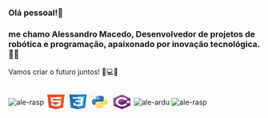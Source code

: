 ### Olá pessoal!👋 
### me chamo Alessandro Macedo, Desenvolvedor de projetos de robótica e programação, apaixonado por inovação tecnológica. 🚀💡
Vamos criar o futuro juntos! 🤖💻✨ 


<div style="display: inline_block"><br>
  
  <img align="center" alt="ale-rasp"  height="35" width="30" src="https://github.com/AlessandroMacedo/AlessandroMacedo/assets/49279712/0b71b76f-4794-4bf5-806b-0d03064eb6c4">
  
  <img align="center" alt="ale-HTML" height="30" width="40" src="https://raw.githubusercontent.com/devicons/devicon/master/icons/html5/html5-original.svg">
  
  <img align="center" alt="ale-CSS" height="30" width="40" src="https://raw.githubusercontent.com/devicons/devicon/master/icons/css3/css3-original.svg">
  
  <img align="center" alt="ale-Python" height="30" width="40" src="https://raw.githubusercontent.com/devicons/devicon/master/icons/python/python-original.svg">
  
  <img align="center" alt="ale-esp32" height="30" width="40" src="https://raw.githubusercontent.com/devicons/devicon/master/icons/csharp/csharp-original.svg">

  
  <img align="center" alt="ale-ardu" height="30" width="40" src="">

  <img align="center" alt="ale-rasp" height="30" width="40" src="https://github.com/AlessandroMacedo/AlessandroMacedo/assets/49279712/a40ae72d-030c-43f1-87f5-e4f7faac57e3">


</div>



<!--
**AlessandroMacedo/AlessandroMacedo** is a ✨ _special_ ✨ repository because its `README.md` (this file) appears on your GitHub profile.

Here are some ideas to get you started:

- 🔭 I’m currently working on ...
- 🌱 I’m currently learning ...
- 👯 I’m looking to collaborate on ...
- 🤔 I’m looking for help with ...
- 💬 Ask me about ...
- 📫 How to reach me: ...
- 😄 Pronouns: ...
- ⚡ Fun fact: ...
-->
